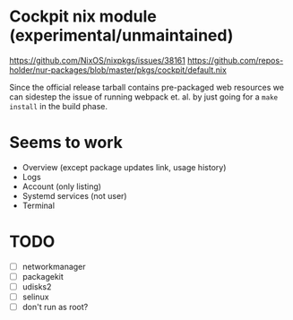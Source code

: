 # Cockpit nix module (experimental/unmaintained)

https://github.com/NixOS/nixpkgs/issues/38161
https://github.com/repos-holder/nur-packages/blob/master/pkgs/cockpit/default.nix

Since the official release tarball contains pre-packaged web resources we can sidestep the issue of running webpack et. al. by just going for a `make install` in the build phase.

# Seems to work

-   Overview (except package updates link, usage history)
-   Logs
-   Account (only listing)
-   Systemd services (not user)
-   Terminal

# TODO

-   [ ] networkmanager
-   [ ] packagekit
-   [ ] udisks2
-   [ ] selinux
-   [ ] don't run as root?
